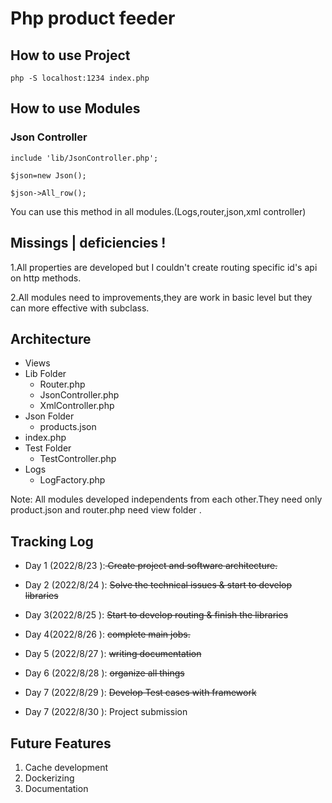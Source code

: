# Php product feeder


## How to use Project
```
php -S localhost:1234 index.php
```


## How to use Modules
### Json Controller
```
include 'lib/JsonController.php';

$json=new Json();

$json->All_row();
```
You can use this method  in all modules.(Logs,router,json,xml controller)

## Missings | 	deficiencies  !
1.All properties are developed but  I couldn't create routing specific id's api on http methods.

2.All modules need to improvements,they are work in basic level but they can more effective with subclass.

## Architecture
* Views
* Lib Folder
  * Router.php
  * JsonController.php
  * XmlController.php
* Json Folder
  * products.json
* index.php
* Test Folder
  * TestController.php
* Logs
  * LogFactory.php


Note: All modules developed independents from each other.They need only product.json and router.php need view folder .

## Tracking Log

* Day 1 (2022/8/23 ):<s> Create project and software architecture. </s>
* Day 2 (2022/8/24 ): <s>Solve the technical issues &  start to develop libraries  </s>

* Day 3(2022/8/25 ): <s>Start to develop routing & finish the libraries</s>

* Day 4(2022/8/26 ): <s>complete main jobs.</s>

* Day 5 (2022/8/27 ): <s>writing documentation</s>

* Day 6 (2022/8/28 ): <s>organize all things</s>

* Day 7 (2022/8/29 ): <s>Develop Test cases with framework </s>
* Day 7 (2022/8/30 ): Project submission


## Future Features
1. Cache development
2. Dockerizing
3. Documentation